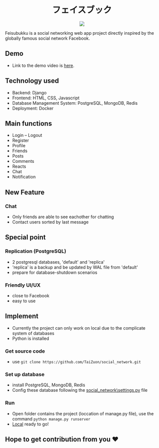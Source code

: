 <h1 align="center">
  フェイスブック　
</h1>
<div align="center">
  
![](https://img.shields.io/github/last-commit/TaiZuon/social_network/main)

</div>
<td align="center">
      Feisubukku is a social networking web app project directly inspired by the globally famous social network Facebook.
</td>

## Demo
- Link to the demo video is [here](https://youtu.be/xHnNuKbU6_s).

## Technology used
-	Backend: Django
-	Frontend: HTML, CSS, Javascript
-	Database Management System: PostgreSQL, MongoDB, Redis
-	Deployment: Docker

## Main functions
-	Login – Logout
-	Register
-	Profile
-	Friends
-	Posts
-	Comments
-	Reacts
-	Chat
-	Notification

## New Feature
### Chat
- Only friends are able to see eachother for chatting
- Contact users sorted by last message

## Special point
### Replication (PostgreSQL)
- 2 postgresql databases, 'default' and 'replica'
- 'replica' is a backup and be updated by WAL file from 'default'
- prepare for database-shutdown scenarios

### Friendly UI/UX
- close to Facebook
- easy to use

## Implement
- Currently the project can only work on local due to the complicate system of databases
- Python is installed
### Get source code
- use `git clone https://github.com/TaiZuon/social_network.git`
### Set up database
- install PostgreSQL, MongoDB, Redis
- Config these database following the [social_network\settings.py](https://github.com/TaiZuon/social_network/blob/main/social_network/settings.py) file
### Run
- Open folder contains the project (loccation of manage.py file), use the command `python manage.py runserver`
- [Local](http://127.0.0.1:8000/) ready to go! 
## Hope to get contribution from you ❤️





